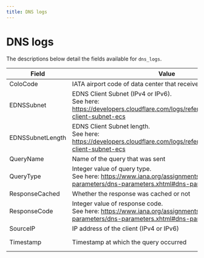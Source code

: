 ```yaml
---
title: DNS logs
---
```


# DNS logs

The descriptions below detail the fields available for `dns_logs`.

<TableWrap>

| Field            | Value                                                                                                                                 | Type          |
| ---------------- | ------------------------------------------------------------------------------------------------------------------------------------- | ------------- |
| ColoCode         | IATA airport code of data center that received the request                                                                            | string        |
| EDNSSubnet       | EDNS Client Subnet (IPv4 or IPv6). <br />See here: https://developers.cloudflare.com/logs/reference/glossary#edns-client-subnet-ecs   | string        |
| EDNSSubnetLength | EDNS Client Subnet length. <br />See here: https://developers.cloudflare.com/logs/reference/glossary#edns-client-subnet-ecs           | int           |
| QueryName        | Name of the query that was sent                                                                                                       | string        |
| QueryType        | Integer value of query type. <br />See here: https://www.iana.org/assignments/dns-parameters/dns-parameters.xhtml#dns-parameters-4    | int           |
| ResponseCached   | Whether the response was cached or not                                                                                                | bool          |
| ResponseCode     | Integer value of response code. <br />See here: https://www.iana.org/assignments/dns-parameters/dns-parameters.xhtml#dns-parameters-6 | int           |
| SourceIP         | IP address of the client (IPv4 or IPv6)                                                                                               | string        |
| Timestamp        | Timestamp at which the query occurred                                                                                                 | int or string |

</TableWrap>
